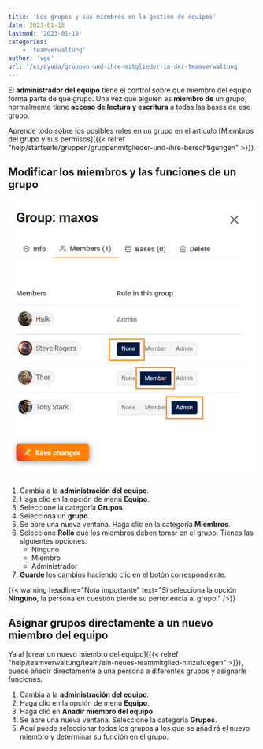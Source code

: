 ```yaml
---
title: 'Los grupos y sus miembros en la gestión de equipos'
date: 2023-01-18
lastmod: '2023-01-18'
categories:
    - 'teamverwaltung'
author: 'vge'
url: '/es/ayuda/gruppen-und-ihre-mitglieder-in-der-teamverwaltung'
---
```


El **administrador del equipo** tiene el control sobre qué miembro del equipo forma parte de qué grupo. Una vez que alguien es **miembro de** un grupo, normalmente tiene **acceso de lectura y escritura** a todas las bases de ese grupo.

Aprende todo sobre los posibles roles en un grupo en el artículo [Miembros del grupo y sus permisos]({{< relref "help/startseite/gruppen/gruppenmitglieder-und-ihre-berechtigungen" >}}).

## Modificar los miembros y las funciones de un grupo

![Gestionar los miembros del grupo en la administración del equipo](images/Gruppe-verwalten.png)

1. Cambia a la **administración del equipo**.
2. Haga clic en la opción de menú **Equipo**.
3. Seleccione la categoría **Grupos**.
4. Selecciona un **grupo**.
5. Se abre una nueva ventana. Haga clic en la categoría **Miembros**.
6. Seleccione **Rollo** que los miembros deben tomar en el grupo. Tienes las siguientes opciones:
    - Ninguno
    - Miembro
    - Administrador
7. **Guarde** los cambios haciendo clic en el botón correspondiente.

{{< warning  headline="Nota importante"  text="Si selecciona la opción **Ninguno**, la persona en cuestión pierde su pertenencia al grupo." />}}

## Asignar grupos directamente a un nuevo miembro del equipo

Ya al [crear un nuevo miembro del equipo]({{< relref "help/teamverwaltung/team/ein-neues-teammitglied-hinzufuegen" >}}), puede añadir directamente a una persona a diferentes grupos y asignarle funciones.

1. Cambia a la **administración del equipo**.
2. Haga clic en la opción de menú **Equipo**.
3. Haga clic en **Añadir miembro del equipo**.
4. Se abre una nueva ventana. Seleccione la categoría **Grupos**.
5. Aquí puede seleccionar todos los grupos a los que se añadirá el nuevo miembro y determinar su función en el grupo.
